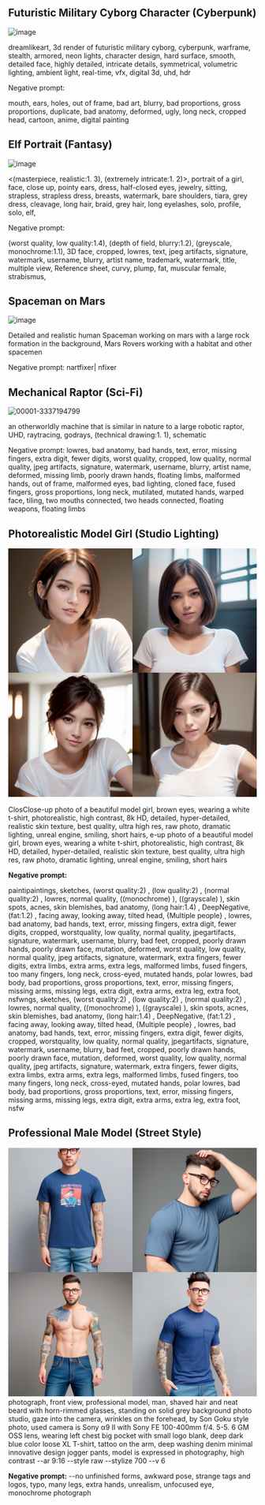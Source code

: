 ## Futuristic Military Cyborg Character (Cyberpunk)

![image](https://github.com/lagrangedao/awesome-lagrange/assets/8363795/225cb85d-30bb-4685-84c2-a48000981065)

dreamlikeart, 3d render of futuristic military cyborg, cyberpunk, warframe, stealth, armored, neon lights, character design, hard surface, smooth, detailed face, highly detailed, intricate details, symmetrical, volumetric lighting, ambient light, real-time, vfx, digital 3d, uhd, hdr

Negative prompt: 

mouth, ears, holes, out of frame, bad art, blurry, bad proportions, gross proportions, duplicate, bad anatomy, deformed, ugly, long neck, cropped head, cartoon, anime, digital painting
## Elf Portrait (Fantasy)
![image](https://github.com/lagrangedao/awesome-lagrange/assets/110652123/d79edd1f-4431-4205-aa92-22f71f4bae40)

<(masterpiece, realistic:1. 3), (extremely intricate:1. 2)>, portrait of a girl, face, close up, pointy ears, dress, half-closed eyes, jewelry, sitting, strapless, strapless dress, breasts, watermark, bare shoulders, tiara, grey dress, cleavage, long hair, braid, grey hair, long eyelashes, solo, profile, solo, elf,

Negative prompt:

(worst quality, low quality:1.4), (depth of field, blurry:1.2), (greyscale, monochrome:1.1), 3D face, cropped, lowres, text, jpeg artifacts, signature, watermark, username, blurry, artist name, trademark, watermark, title, multiple view, Reference sheet, curvy, plump, fat, muscular female, strabismus, 
## Spaceman on Mars
![image](https://github.com/lagrangedao/awesome-lagrange/assets/8363795/323a1f5a-6ada-4886-87ab-9f6fc2ee69f4)

 Detailed and realistic human Spaceman working on mars with a large rock formation in the background, Mars Rovers working with a habitat and other spacemen 

 Negative prompt:
nartfixer| nfixer

## Mechanical Raptor (Sci-Fi)
![00001-3337194799](https://github.com/lagrangedao/awesome-lagrange/assets/8363795/9a2b2016-b6cb-45b8-96cf-767f090c2dea)

 an otherworldly machine that is similar in nature to a large robotic raptor, UHD, raytracing, godrays, (technical drawing:1. 1), schematic

Negative prompt: lowres, bad anatomy, bad hands, text, error, missing fingers, extra digit, fewer digits, worst quality, cropped, low quality, normal quality, jpeg artifacts, signature, watermark, username, blurry, artist name, deformed, missing limb, poorly drawn hands, floating limbs, malformed hands, out of frame, malformed eyes, bad lighting, cloned face, fused fingers, gross proportions, long neck, mutilated, mutated hands, warped face, tiling, two mouths connected, two heads connected, floating weapons, floating limbs

## Photorealistic Model Girl (Studio Lighting)
![img.png](img.png)

ClosClose-up photo of a beautiful model girl, brown eyes, wearing a white t-shirt, photorealistic, high contrast, 8k HD, detailed, hyper-detailed, realistic skin texture, best quality, ultra high res, raw photo, dramatic lighting, unreal engine, smiling, short hairs, e-up photo of a beautiful model girl, brown eyes, wearing a white t-shirt, photorealistic, high contrast, 8k HD, detailed, hyper-detailed, realistic skin texture, best quality, ultra high res, raw photo, dramatic lighting, unreal engine, smiling, short hairs

**Negative prompt:**

paintipaintings, sketches, (worst quality:2) , (low quality:2) , (normal quality:2) , lowres, normal quality, ((monochrome) ), ((grayscale) ), skin spots, acnes, skin blemishes, bad anatomy, (long hair:1.4) , DeepNegative, (fat:1.2) , facing away, looking away, tilted head, {Multiple people} , lowres, bad anatomy, bad hands, text, error, missing fingers, extra digit, fewer digits, cropped, worstquality, low quality, normal quality, jpegartifacts, signature, watermark, username, blurry, bad feet, cropped, poorly drawn hands, poorly drawn face, mutation, deformed, worst quality, low quality, normal quality, jpeg artifacts, signature, watermark, extra fingers, fewer digits, extra limbs, extra arms, extra legs, malformed limbs, fused fingers, too many fingers, long neck, cross-eyed, mutated hands, polar lowres, bad body, bad proportions, gross proportions, text, error, missing fingers, missing arms, missing legs, extra digit, extra arms, extra leg, extra foot, nsfwngs, sketches, (worst quality:2) , (low quality:2) , (normal quality:2) , lowres, normal quality, ((monochrome) ), ((grayscale) ), skin spots, acnes, skin blemishes, bad anatomy, (long hair:1.4) , DeepNegative, (fat:1.2) , facing away, looking away, tilted head, {Multiple people} , lowres, bad anatomy, bad hands, text, error, missing fingers, extra digit, fewer digits, cropped, worstquality, low quality, normal quality, jpegartifacts, signature, watermark, username, blurry, bad feet, cropped, poorly drawn hands, poorly drawn face, mutation, deformed, worst quality, low quality, normal quality, jpeg artifacts, signature, watermark, extra fingers, fewer digits, extra limbs, extra arms, extra legs, malformed limbs, fused fingers, too many fingers, long neck, cross-eyed, mutated hands, polar lowres, bad body, bad proportions, gross proportions, text, error, missing fingers, missing arms, missing legs, extra digit, extra arms, extra leg, extra foot, nsfw

## Professional Male Model (Street Style)

![img_1.png](img_1.png)
 photograph, front view, professional model, man, shaved hair and neat beard with horn-rimmed glasses, standing on solid grey background photo studio, gaze into the camera, wrinkles on the forehead, by Son Goku  style photo, used camera is Sony α9 II with Sony FE 100-400mm f/4. 5-5. 6 GM OSS lens, wearing left chest big pocket with small logo blank, deep dark blue color loose XL T-shirt, tattoo on the arm, deep washing denim minimal innovative design jogger pants, model is expressed in photography, high contrast --ar 9:16 --style raw --stylize 700 --v 6 
 
**Negative prompt:**
 --no unfinished forms, awkward pose, strange tags and logos, typo, many legs, extra hands, unrealism, unfocused eye, monochrome photograph 
